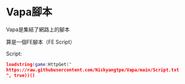 # Vapa腳本
Vapa是集結了網路上的腳本

算是一個FE腳本（FE Script）

Script:
``` Lua
loadstring(game:HttpGet("
https://raw.githubusercontent.com/Nickyangtpe/Vapa/main/Script.txt
", true))()
```
